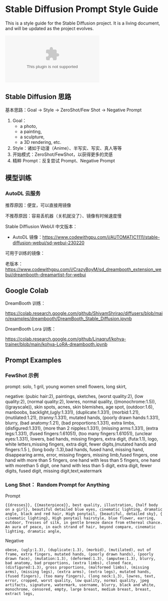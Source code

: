 # Stable Diffusion Prompt Style Guide

This is a style guide for the Stable Diffusion project. It is a living document, and will be updated as the project evolves.

![](styles.csv)

## Stable Diffusion 思路

基本思路：Goal -> Style -> ZeroShot/Few Shot -> Negative Prompt

1. Goal：
	- a photo,
	- a painting,
	- a sculpture,
	- a 3D rendering, etc. 
2. Style：诸如于动漫（Anime）、半写实、写实、真人等等
3. 开始模式：ZeroShot/FewShot，以获得更多的灵感
4. 精粹 Prompt：反复尝试 Prompt、Negative Prompt

## 模型训练

### AutoDL 云服务

推荐原因：便宜，可以直接用镜像

不推荐原因：容易丢机器（关机就没了）、镜像有时候速度慢

Stable Diffiusion WebUI 中文版本：

- AutoDL 镜像：https://www.codewithgpu.com/i/AUTOMATIC1111/stable-diffusion-webui/sd-webui-230220

可用于训练的镜像：

老版本：https://www.codewithgpu.com/i/CrazyBoyM/sd_dreambooth_extension_webui/dreambooth-dreamartist-for-webui


## Google Colab

DreamBooth 训练：

https://colab.research.google.com/github/ShivamShrirao/diffusers/blob/main/examples/dreambooth/DreamBooth_Stable_Diffusion.ipynb

DreamBooth Lora 训练：

https://colab.research.google.com/github/Linaqruf/kohya-trainer/blob/main/kohya-LoRA-dreambooth.ipynb

## Prompt Examples

### FewShot 示例

prompt: solo, 1 gril, young women smell flowers, long skirt,

negative: (pubic hair:2), paintings, sketches, (worst quality:2), (low quality:2), (normal quality:2), lowres, normal quality, ((monochrome:1.5)), ((grayscale)), skin spots, acnes, skin blemishes, age spot, (outdoor:1.6), manboobs, backlight,(ugly:1.331), (duplicate:1.331), (morbid:1.21), (mutilated:1.21), (tranny:1.331), mutated hands, (poorly drawn hands:1.331), blurry, (bad anatomy:1.21), (bad proportions:1.331), extra limbs, (disfigured:1.331), (more than 2 nipples:1.331), (missing arms:1.331), (extra legs:1.331), (fused fingers:1.61051), (too many fingers:1.61051), (unclear eyes:1.331), lowers, bad hands, missing fingers, extra digit, (futa:1.1), logo, white letters,missing fingers, extra digit, fewer digits,(mutated hands and fingers:1.5 ), (long body :1.3),bad hands, fused hand, missing hand, disappearing arms, error, missing fingers, missing limb,fused fingers, one hand with more than 5 fingers, one hand with less than 5 fingers, one hand with morethan 5 digit, one hand with less than 5 digit, extra digit, fewer digits, fused digit, missing digit,text,watermark

### Long Shot： Random Prompt for Anything

Prompt

```
{{dresses}}, {{masterpiece}}, best quality, illustration, {half body on a girl}, beautiful detailed blue eyes, cinematic lighting, dramatic angle, black and red hair, High ponytail, {beautiful, detailed sky}, { cinematic lighting}, High ponytail hairstyle, blue flower, earring, outdoor, Tresses of silk, in gentle breeze dance from ethereal chance. An aura of peace, in each strand of hair, beyond compare, cinematic lighting, dramatic angle,
```

Negative


```
obese, (ugly:1.3), (duplicate:1.3), (morbid), (mutilated), out of frame, extra fingers, mutated hands, (poorly drawn hands), (poorly drawn face), (mutation:1.3), (deformed:1.3), (amputee:1.3), blurry, bad anatomy, bad proportions, (extra limbs), cloned face, (disfigured:1.3), gross proportions, (malformed limbs), (missing arms), (missing legs), (extra arms), (extra legs), mutated hands, (fused fingers), (too many fingers), (long neck:1.3), lowres, text, error, cropped, worst quality, low quality, normal quality, jpeg artifacts, signature, watermark, username, blurry, black and white, monochrome, censored, empty, large breast, medium breast, breast, extract legs, 
```
